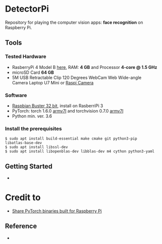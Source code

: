 # DetectorPi
Repository for playing the computer vision apps: **face recognition** on Raspberry Pi. 

## Tools
### Tested Hardware
+ RasberryPi 4 Model B [here](https://www.raspberrypi.org/products/raspberry-pi-4-model-b/), RAM: **4 GB** and Processor **4-core @ 1.5 GHz** 
+ microSD Card **64 GB**
+ 5M USB Retractable Clip 120 Degrees WebCam Web Wide-angle Camera Laptop U7 Mini or [Raspi Camera](https://www.raspberrypi.org/documentation/hardware/camera/)

### Software
+ [Raspbian Buster 32 bit](https://downloads.raspberrypi.org/raspios_armhf/images/raspios_armhf-2020-12-04/2020-12-02-raspios-buster-armhf.zip), install on RasberriPi 3
+ PyTorch: torch 1.6.0 [armv7l](https://github.com/ljk53/pytorch-rpi/blob/master/torch-1.6.0a0%2Bb31f58d-cp37-cp37m-linux_armv7l.whl) and torchvision 0.7.0 [armv7l]()
+ Python min. ver. 3.6

### Install the prerequisites 
```console
$ sudo apt install build-essential make cmake git python3-pip libatlas-base-dev
$ sudo apt install libssl-dev
$ sudo apt install libopenblas-dev libblas-dev m4 cython python3-yaml
```

## Getting Started
+ 

# Credit to
+ [Share PyTorch binaries built for Raspberry Pi](https://github.com/ljk53/pytorch-rpi)

## Reference
+ 
